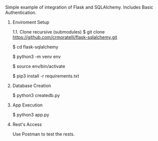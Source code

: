 Simple example of integration of Flask and SQLAlchemy. Includes Basic Authentication.

1. Enviroment Setup

    1.1. Clone recursive (submodules)
        $ git clone https://github.com/crmoratelli/flask-sqlalchemy.git

    $ cd flask-sqlalchemy

    $ python3 -m venv env

    $ source env/bin/activate

    $ pip3 install -r requirements.txt

2. Database Creation

    $ python3 createdb.py

3. App Execution

    $ python3 app.py

4. Rest's Access

    Use Postman to test the rests. 

